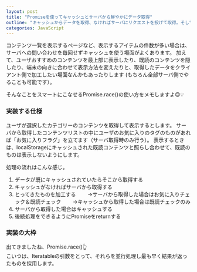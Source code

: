 ```yaml
---
layout: post
title: "Promiseを使ってキャッシュとサーバから鮮やかにデータ取得"
outline: "キャッシュからデータを取得、なければサーバにリクエストを投げて取得。そして取得したものを加工して返す。なんてことをPromise.race()を使って簡単にやれると気持ちいいです。"
categories: JavaScript
---
```


コンテンツ一覧を表示するページなど、表示するアイテムの件数が多い場合は、サーバへの問い合わせを毎回せずキャッシュを使う場面がよくあります。
加えて、ユーザおすすめのコンテンツを最上部に表示したり、既読のコンテンツを隠したり、端末の向きに合わせて表示方法を変えたりと、取得したデータをクライアント側で加工したい場面なんかもあったりします
(もちろん全部サーバ側でやることも可能です）。

そんなことをスマートにこなせるPromise.race()の使い方をメモしますよ😌💡


### 実装する仕様

ユーザが選択したカテゴリーのコンテンツを取得して表示するとします。
サーバから取得したコンテンツリストの中にユーザのお気に入りのタグのものがあれば「お気に入りフラグ」を立てます（サーバ取得時のみ行う）。
表示するときは、localStorageにキャッシュされた既読コンテンツと照らし合わせて、既読のものは表示しないようにします。

処理の流れはこんな感じ。

1. データが既にキャッシュされていたらそこから取得する
2. キャッシュがなければサーバから取得する
3. とってきたものを加工する
　　→サーバから取得した場合はお気に入りチェック＆既読チェック
　　→キャッシュから取得した場合は既読チェックのみ
4. サーバから取得した場合はキャッシュする
5. 後続処理をできるようにPromiseをreturnする


### 実装の大枠
<script src="https://gist.github.com/aloerina01/13fa540af3b6d750f69811c2d6507e81.js"></script>

出てきましたね、Promise.race()👆  
こいつは、Iteratableの引数をとって、それらを並行処理し最も早く結果が返ったものを採用します。

